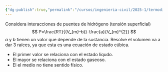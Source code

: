 ```yaml
---
{"dg-publish":true,"permalink":"/cursos/ingenieria-civil/2025-1/termodinamica/5-gases-reales/ecuacion-de-van-der-waals/","tags":["ExIIQ1003"]}
---
```


Considera interacciones de puentes de hidrógeno (tensión superficial)
$$
P=\frac{RT}{(V_{m}-b)}-\frac{a}{V_{m}^{2}}
$$
$a$ y $b$ tienen un valor que depende de la sustancia.
Resolve el volumen va a dar 3 raíces, ya que esta es una ecuación de estado cúbica.
- El primer valor se relaciona con el estado líqudo.
- El mayor se relaciona con el estado gaseoso.
- El el medio no tiene sentido físico.